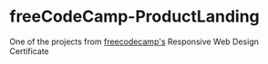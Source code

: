 # freeCodeCamp-ProductLanding

One of the projects from [freecodecamp's](https://www.freecodecamp.org/) Responsive Web Design Certificate